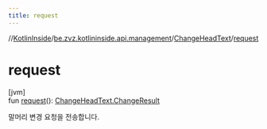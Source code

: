 ```yaml
---
title: request
---
```

//[KotlinInside](../../../index.html)/[be.zvz.kotlininside.api.management](../index.html)/[ChangeHeadText](index.html)/[request](request.html)



# request



[jvm]\
fun [request](request.html)(): [ChangeHeadText.ChangeResult](-change-result/index.html)



말머리 변경 요청을 전송합니다.




